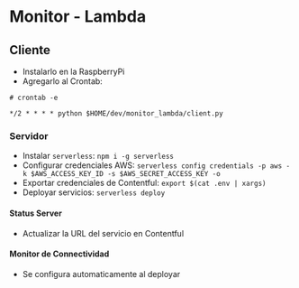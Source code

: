 # Monitor - Lambda

## Cliente

- Instalarlo en la RaspberryPi
- Agregarlo al Crontab:

```
# crontab -e

*/2 * * * * python $HOME/dev/monitor_lambda/client.py
```

### Servidor

- Instalar `serverless`: `npm i -g serverless`
- Configurar credenciales AWS: `serverless config credentials -p aws -k $AWS_ACCESS_KEY_ID -s $AWS_SECRET_ACCESS_KEY -o`
- Exportar credenciales de Contentful: `export $(cat .env | xargs)`
- Deployar servicios: `serverless deploy`

#### Status Server

- Actualizar la URL del servicio en Contentful

#### Monitor de Connectividad

- Se configura automaticamente al deployar
